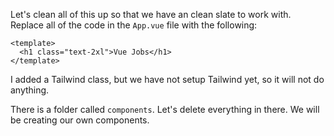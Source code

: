 Let's clean all of this up so that we have an clean slate to work with. Replace all of the code in the `App.vue` file with the following:

```
<template>
  <h1 class="text-2xl">Vue Jobs</h1>
</template>
```

I added a Tailwind class, but we have not setup Tailwind yet, so it will not do anything.

There is a folder called `components`. Let's delete everything in there. We will be creating our own components.